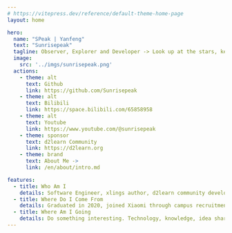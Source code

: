 ```yaml
---
# https://vitepress.dev/reference/default-theme-home-page
layout: home

hero:
  name: "SPeak | Yanfeng"
  text: "Sunrisepeak"
  tagline: Observer, Explorer and Developer -> Look up at the stars, keep feet on the ground
  image:
    src: '../imgs/sunrisepeak.png'
  actions:
    - theme: alt
      text: Github
      link: https://github.com/Sunrisepeak
    - theme: alt
      text: Bilibili
      link: https://space.bilibili.com/65858958
    - theme: alt
      text: Youtube
      link: https://www.youtube.com/@sunrisepeak
    - theme: sponsor
      text: d2learn Community
      link: https://d2learn.org
    - theme: brand
      text: About Me ->
      link: /en/about/intro.md

features:
  - title: Who Am I
    details: Software Engineer, xlings author, d2learn community developer, open source enthusiast, technical blogger. Sometimes abstract, sometimes serious, look up at the stars, keep feet on the ground
  - title: Where Do I Come From
    details: Graduated in 2020, joined Xiaomi through campus recruitment, participated in MIUI and HyperOS operating system development; Since 2023, focused on exploring and researching open source ecosystem and sustainable development, subsequently created d2learn community, xlings package manager, mcpp tutorial and other projects...
  - title: Where Am I Going
    details: Do something interesting. Technology, knowledge, idea sharing and exchange; Explore how to sustainably develop/operate an open source project and create social value
---
```


<script setup>

const pr_projects = [
  {
    name: 'xlings',
    img: 'https://xlings.d2learn.org/imgs/xlings-logo.png',
    url: 'https://xlings.d2learn.org'
  },
  {
    name: 'AOSP',
    img: '../imgs/aosp.svg',
    url: 'https://cs.android.com/android'
  },
  {
    name: 'mcpp-standard',
    url: 'https://github.com/Sunrisepeak/mcpp-standard'
  },
  {
    name: 'xmake',
    img: '../imgs/xmake.png',
    url: 'https://xmake.io'
  },
  {
    name: 'ImGUI',
    url: 'https://github.com/ocornut/imgui'
  },
  {
    name: 'tbox',
    img: '../imgs/tbox.png',
    url: 'https://github.com/tboox/tbox'
  },
  {
    name: 'vuejs-docs',
    img: '../imgs/vuejs.svg',
    url: 'https://vuejs.org'
  },
  {
    name: 'Linux',
    img: '../imgs/linux.svg',
    url: 'https://github.com/torvalds/linux'
  },
  {
    name: 'LVGL',
    img: '../imgs/lvgl.png',
    url: 'https://github.com/lvgl/lvgl'
  },
  {
    name: 'project-graph',
    img: '../imgs/project-graph.svg',
    url: 'https://github.com/graphif/project-graph'
  },
]

const current_projects = [
  {
    name: 'xlings',
    img: 'https://xlings.d2learn.org/imgs/xlings-logo.png',
    url: 'opensource/xlings',
    desc: 'Highly abstract package manager',
  },
  {
    name: 'd2learn Forum',
    url: 'https://forum.d2learn.org',
    img: '../imgs/d2learn.png',
    desc: 'Open source enthusiast forum',
  },
  {
    name: 'mcpp-standard',
    url: 'opensource/mcpp-standard',
    desc: 'Interactive modern C++ tutorial',
  },
  {
    name: 'MOGA',
    url: 'community/moga',
    desc: 'Make Open Source Great Again',
  },
  {
    name: '...',
    url: 'opensource/intro',
    desc: 'More',
  },
]


const activities = [
  {
    title: 'Added `DDraceNetwork`, `Black Myth: Wukong` - 2025/10/19',
    url: 'about/recent-activity/2025/2025-10',
  },
  {
    title: '📣 MSCP -> mcpp Contributor Cultivation Program <- 2025/10/23',
    url: 'https://moga.d2learn.org/activity/mscp/intro.html',
  },
]

</script>

<RecentActivity :items="activities" />
<ProjectGallery title="Currently Maintained Projects" :lists="current_projects" />
<ProjectGallery title="Open Source Projects Contributed To" :lists="pr_projects" />
